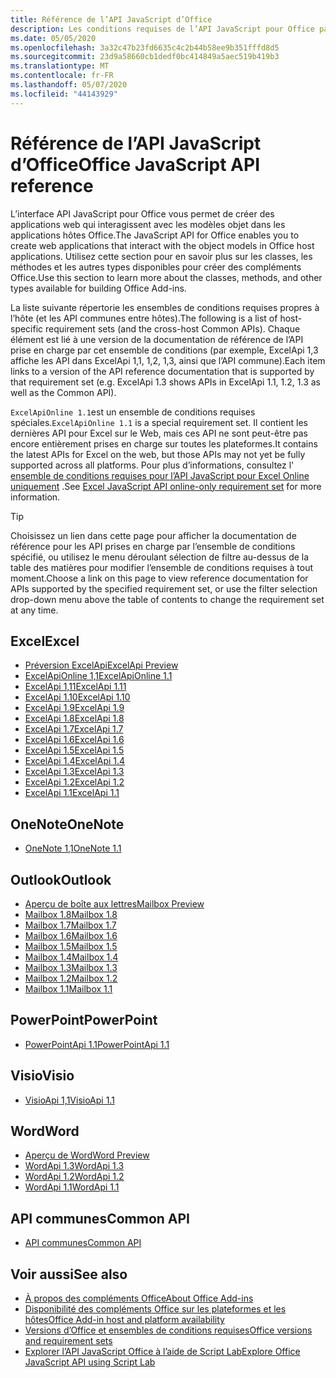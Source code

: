 ```yaml
---
title: Référence de l’API JavaScript d’Office
description: Les conditions requises de l’API JavaScript pour Office par hôte.
ms.date: 05/05/2020
ms.openlocfilehash: 3a32c47b23fd6635c4c2b44b58ee9b351fffd8d5
ms.sourcegitcommit: 23d9a58660cb1dedf0bc414849a5aec519b419b3
ms.translationtype: MT
ms.contentlocale: fr-FR
ms.lasthandoff: 05/07/2020
ms.locfileid: "44143929"
---
```

# <a name="office-javascript-api-reference"></a><span data-ttu-id="44ed9-103">Référence de l’API JavaScript d’Office</span><span class="sxs-lookup"><span data-stu-id="44ed9-103">Office JavaScript API reference</span></span>

<span data-ttu-id="44ed9-104">L’interface API JavaScript pour Office vous permet de créer des applications web qui interagissent avec les modèles objet dans les applications hôtes Office.</span><span class="sxs-lookup"><span data-stu-id="44ed9-104">The JavaScript API for Office enables you to create web applications that interact with the object models in Office host applications.</span></span> <span data-ttu-id="44ed9-105">Utilisez cette section pour en savoir plus sur les classes, les méthodes et les autres types disponibles pour créer des compléments Office.</span><span class="sxs-lookup"><span data-stu-id="44ed9-105">Use this section to learn more about the classes, methods, and other types available for building Office Add-ins.</span></span>

<span data-ttu-id="44ed9-106">La liste suivante répertorie les ensembles de conditions requises propres à l’hôte (et les API communes entre hôtes).</span><span class="sxs-lookup"><span data-stu-id="44ed9-106">The following is a list of host-specific requirement sets (and the cross-host Common APIs).</span></span> <span data-ttu-id="44ed9-107">Chaque élément est lié à une version de la documentation de référence de l’API prise en charge par cet ensemble de conditions (par exemple, ExcelApi 1,3 affiche les API dans ExcelApi 1,1, 1,2, 1,3, ainsi que l’API commune).</span><span class="sxs-lookup"><span data-stu-id="44ed9-107">Each item links to a version of the API reference documentation that is supported by that requirement set (e.g. ExcelApi 1.3 shows APIs in ExcelApi 1.1, 1.2, 1.3 as well as the Common API).</span></span>

<span data-ttu-id="44ed9-108">`ExcelApiOnline 1.1`est un ensemble de conditions requises spéciales.</span><span class="sxs-lookup"><span data-stu-id="44ed9-108">`ExcelApiOnline 1.1` is a special requirement set.</span></span> <span data-ttu-id="44ed9-109">Il contient les dernières API pour Excel sur le Web, mais ces API ne sont peut-être pas encore entièrement prises en charge sur toutes les plateformes.</span><span class="sxs-lookup"><span data-stu-id="44ed9-109">It contains the latest APIs for Excel on the web, but those APIs may not yet be fully supported across all platforms.</span></span> <span data-ttu-id="44ed9-110">Pour plus d’informations, consultez l' [ensemble de conditions requises pour l’API JavaScript pour Excel Online uniquement](/office/dev/add-ins/reference/requirement-sets/excel-api-online-requirement-set) .</span><span class="sxs-lookup"><span data-stu-id="44ed9-110">See [Excel JavaScript API online-only requirement set](/office/dev/add-ins/reference/requirement-sets/excel-api-online-requirement-set) for more information.</span></span>

> [!TIP]
> <span data-ttu-id="44ed9-111">Choisissez un lien dans cette page pour afficher la documentation de référence pour les API prises en charge par l’ensemble de conditions spécifié, ou utilisez le menu déroulant sélection de filtre au-dessus de la table des matières pour modifier l’ensemble de conditions requises à tout moment.</span><span class="sxs-lookup"><span data-stu-id="44ed9-111">Choose a link on this page to view reference documentation for APIs supported by the specified requirement set, or use the filter selection drop-down menu above the table of contents to change the requirement set at any time.</span></span>

## <a name="excel"></a><span data-ttu-id="44ed9-112">Excel</span><span class="sxs-lookup"><span data-stu-id="44ed9-112">Excel</span></span>

- [<span data-ttu-id="44ed9-113">Préversion ExcelApi</span><span class="sxs-lookup"><span data-stu-id="44ed9-113">ExcelApi Preview</span></span>](/javascript/api/excel?view=excel-js-preview)
- [<span data-ttu-id="44ed9-114">ExcelApiOnline 1,1</span><span class="sxs-lookup"><span data-stu-id="44ed9-114">ExcelApiOnline 1.1</span></span>](/javascript/api/excel?view=excel-js-online)
- [<span data-ttu-id="44ed9-115">ExcelApi 1,11</span><span class="sxs-lookup"><span data-stu-id="44ed9-115">ExcelApi 1.11</span></span>](/javascript/api/excel?view=excel-js-1.11)
- [<span data-ttu-id="44ed9-116">ExcelApi 1.10</span><span class="sxs-lookup"><span data-stu-id="44ed9-116">ExcelApi 1.10</span></span>](/javascript/api/excel?view=excel-js-1.10)
- [<span data-ttu-id="44ed9-117">ExcelApi 1.9</span><span class="sxs-lookup"><span data-stu-id="44ed9-117">ExcelApi 1.9</span></span>](/javascript/api/excel?view=excel-js-1.9)
- [<span data-ttu-id="44ed9-118">ExcelApi 1.8</span><span class="sxs-lookup"><span data-stu-id="44ed9-118">ExcelApi 1.8</span></span>](/javascript/api/excel?view=excel-js-1.8)
- [<span data-ttu-id="44ed9-119">ExcelApi 1.7</span><span class="sxs-lookup"><span data-stu-id="44ed9-119">ExcelApi 1.7</span></span>](/javascript/api/excel?view=excel-js-1.7)
- [<span data-ttu-id="44ed9-120">ExcelApi 1.6</span><span class="sxs-lookup"><span data-stu-id="44ed9-120">ExcelApi 1.6</span></span>](/javascript/api/excel?view=excel-js-1.6)
- [<span data-ttu-id="44ed9-121">ExcelApi 1.5</span><span class="sxs-lookup"><span data-stu-id="44ed9-121">ExcelApi 1.5</span></span>](/javascript/api/excel?view=excel-js-1.5)
- [<span data-ttu-id="44ed9-122">ExcelApi 1.4</span><span class="sxs-lookup"><span data-stu-id="44ed9-122">ExcelApi 1.4</span></span>](/javascript/api/excel?view=excel-js-1.4)
- [<span data-ttu-id="44ed9-123">ExcelApi 1.3</span><span class="sxs-lookup"><span data-stu-id="44ed9-123">ExcelApi 1.3</span></span>](/javascript/api/excel?view=excel-js-1.3)
- [<span data-ttu-id="44ed9-124">ExcelApi 1.2</span><span class="sxs-lookup"><span data-stu-id="44ed9-124">ExcelApi 1.2</span></span>](/javascript/api/excel?view=excel-js-1.2)
- [<span data-ttu-id="44ed9-125">ExcelApi 1.1</span><span class="sxs-lookup"><span data-stu-id="44ed9-125">ExcelApi 1.1</span></span>](/javascript/api/excel?view=excel-js-1.1)

## <a name="onenote"></a><span data-ttu-id="44ed9-126">OneNote</span><span class="sxs-lookup"><span data-stu-id="44ed9-126">OneNote</span></span>

- [<span data-ttu-id="44ed9-127">OneNote 1,1</span><span class="sxs-lookup"><span data-stu-id="44ed9-127">OneNote 1.1</span></span>](/javascript/api/onenote?view=onenote-js-1.1)

## <a name="outlook"></a><span data-ttu-id="44ed9-128">Outlook</span><span class="sxs-lookup"><span data-stu-id="44ed9-128">Outlook</span></span>

- [<span data-ttu-id="44ed9-129">Aperçu de boîte aux lettres</span><span class="sxs-lookup"><span data-stu-id="44ed9-129">Mailbox Preview</span></span>](/javascript/api/outlook?view=outlook-js-preview)
- [<span data-ttu-id="44ed9-130">Mailbox 1.8</span><span class="sxs-lookup"><span data-stu-id="44ed9-130">Mailbox 1.8</span></span>](/javascript/api/outlook?view=outlook-js-1.8)
- [<span data-ttu-id="44ed9-131">Mailbox 1.7</span><span class="sxs-lookup"><span data-stu-id="44ed9-131">Mailbox 1.7</span></span>](/javascript/api/outlook?view=outlook-js-1.7)
- [<span data-ttu-id="44ed9-132">Mailbox 1.6</span><span class="sxs-lookup"><span data-stu-id="44ed9-132">Mailbox 1.6</span></span>](/javascript/api/outlook?view=outlook-js-1.6)
- [<span data-ttu-id="44ed9-133">Mailbox 1.5</span><span class="sxs-lookup"><span data-stu-id="44ed9-133">Mailbox 1.5</span></span>](/javascript/api/outlook?view=outlook-js-1.5)
- [<span data-ttu-id="44ed9-134">Mailbox 1.4</span><span class="sxs-lookup"><span data-stu-id="44ed9-134">Mailbox 1.4</span></span>](/javascript/api/outlook?view=outlook-js-1.4)
- [<span data-ttu-id="44ed9-135">Mailbox 1.3</span><span class="sxs-lookup"><span data-stu-id="44ed9-135">Mailbox 1.3</span></span>](/javascript/api/outlook?view=outlook-js-1.3)
- [<span data-ttu-id="44ed9-136">Mailbox 1.2</span><span class="sxs-lookup"><span data-stu-id="44ed9-136">Mailbox 1.2</span></span>](/javascript/api/outlook?view=outlook-js-1.2)
- [<span data-ttu-id="44ed9-137">Mailbox 1.1</span><span class="sxs-lookup"><span data-stu-id="44ed9-137">Mailbox 1.1</span></span>](/javascript/api/outlook?view=outlook-js-1.1)

## <a name="powerpoint"></a><span data-ttu-id="44ed9-138">PowerPoint</span><span class="sxs-lookup"><span data-stu-id="44ed9-138">PowerPoint</span></span>

- [<span data-ttu-id="44ed9-139">PowerPointApi 1.1</span><span class="sxs-lookup"><span data-stu-id="44ed9-139">PowerPointApi 1.1</span></span>](/javascript/api/powerpoint?view=powerpoint-js-1.1)

## <a name="visio"></a><span data-ttu-id="44ed9-140">Visio</span><span class="sxs-lookup"><span data-stu-id="44ed9-140">Visio</span></span>

- [<span data-ttu-id="44ed9-141">VisioApi 1,1</span><span class="sxs-lookup"><span data-stu-id="44ed9-141">VisioApi 1.1</span></span>](/javascript/api/visio?view=visio-js-1.1)

## <a name="word"></a><span data-ttu-id="44ed9-142">Word</span><span class="sxs-lookup"><span data-stu-id="44ed9-142">Word</span></span>

- [<span data-ttu-id="44ed9-143">Aperçu de Word</span><span class="sxs-lookup"><span data-stu-id="44ed9-143">Word Preview</span></span>](/javascript/api/word?view=word-js-preview)
- [<span data-ttu-id="44ed9-144">WordApi 1.3</span><span class="sxs-lookup"><span data-stu-id="44ed9-144">WordApi 1.3</span></span>](/javascript/api/word?view=word-js-1.3)
- [<span data-ttu-id="44ed9-145">WordApi 1.2</span><span class="sxs-lookup"><span data-stu-id="44ed9-145">WordApi 1.2</span></span>](/javascript/api/word?view=word-js-1.2)
- [<span data-ttu-id="44ed9-146">WordApi 1.1</span><span class="sxs-lookup"><span data-stu-id="44ed9-146">WordApi 1.1</span></span>](/javascript/api/word?view=word-js-1.1)

## <a name="common-api"></a><span data-ttu-id="44ed9-147">API communes</span><span class="sxs-lookup"><span data-stu-id="44ed9-147">Common API</span></span>

- [<span data-ttu-id="44ed9-148">API communes</span><span class="sxs-lookup"><span data-stu-id="44ed9-148">Common API</span></span>](/javascript/api/office?view=common-js)

## <a name="see-also"></a><span data-ttu-id="44ed9-149">Voir aussi</span><span class="sxs-lookup"><span data-stu-id="44ed9-149">See also</span></span>

- [<span data-ttu-id="44ed9-150">À propos des compléments Office</span><span class="sxs-lookup"><span data-stu-id="44ed9-150">About Office Add-ins</span></span>](/office/dev/add-ins/overview)
- [<span data-ttu-id="44ed9-151">Disponibilité des compléments Office sur les plateformes et les hôtes</span><span class="sxs-lookup"><span data-stu-id="44ed9-151">Office Add-in host and platform availability</span></span>](/office/dev/add-ins/overview/office-add-in-availability)
- [<span data-ttu-id="44ed9-152">Versions d’Office et ensembles de conditions requises</span><span class="sxs-lookup"><span data-stu-id="44ed9-152">Office versions and requirement sets</span></span>](/office/dev/add-ins/develop/office-versions-and-requirement-sets)
- [<span data-ttu-id="44ed9-153">Explorer l’API JavaScript Office à l’aide de Script Lab</span><span class="sxs-lookup"><span data-stu-id="44ed9-153">Explore Office JavaScript API using Script Lab</span></span>](/office/dev/add-ins/overview/explore-with-script-lab)
